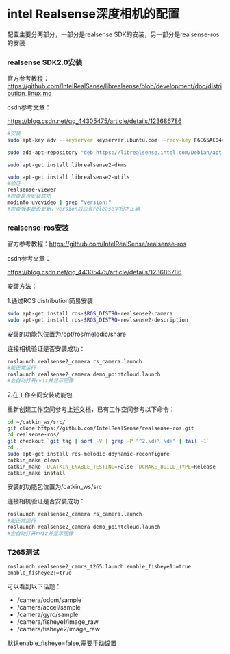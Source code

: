 # intel Realsense深度相机的配置

配置主要分两部分，一部分是realsense SDK的安装，另一部分是realsense-ros的安装

### realsense SDK2.0安装

官方参考教程：https://github.com/IntelRealSense/librealsense/blob/development/doc/distribution_linux.md

csdn参考文章：

https://blog.csdn.net/qq_44305475/article/details/123686786

```bash
#安装
sudo apt-key adv --keyserver keyserver.ubuntu.com --recv-key F6E65AC044F831AC80A06380C8B3A55A6F3EFCDE || sudo apt-key adv --keyserver hkp://keyserver.ubuntu.com:80 --recv-key F6E65AC044F831AC80A06380C8B3A55A6F3EFCDE

sudo add-apt-repository "deb https://librealsense.intel.com/Debian/apt-repo $(lsb_release -cs) main" -u

sudo apt-get install librealsense2-dkms

sudo apt-get install librealsense2-utils
#验证
realsense-viewer
#检查是否安装成功
modinfo uvcvideo | grep "version:"
#检查版本是否更新，version后应有release字段才正确
```

### realsense-ros安装

官方参考教程：https://github.com/IntelRealSense/realsense-ros

csdn参考文章：

https://blog.csdn.net/qq_44305475/article/details/123686786

安装方法：

1.通过ROS distribution简易安装

```bash
sudo apt-get install ros-$ROS_DISTRO-realsense2-camera
sudo apt-get install ros-$ROS_DISTRO-realsense2-description
```

安装的功能包位置为/opt/ros/melodic/share

连接相机验证是否安装成功：

```bash
roslaunch realsense2_camera rs_camera.launch
#能正常运行
roslaunch realsense2_camera demo_pointcloud.launch
#会自动打开rviz并显示图像
```

2.在工作空间安装功能包

重新创建工作空间参考上述文档，已有工作空间参考以下命令：

```bash
cd ~/catkin_ws/src/
git clone https://github.com/IntelRealSense/realsense-ros.git
cd realsense-ros/
git checkout `git tag | sort -V | grep -P "^2.\d+\.\d+" | tail -1`
cd ..
sudo apt-get install ros-melodic-ddynamic-reconfigure
catkin_make clean
catkin_make -DCATKIN_ENABLE_TESTING=False -DCMAKE_BUILD_TYPE=Release
catkin_make install
```

安装的功能包位置为/catkin_ws/src

连接相机验证是否安装成功：

```bash
roslaunch realsense2_camera rs_camera.launch
#能正常运行
roslaunch realsense2_camera demo_pointcloud.launch
#会自动打开rviz并显示图像
```



### T265测试

```
roslaunch realsense2_camrs_t265.launch enable_fisheye1:=true enable_fisheye2:=true 
```

可以看到以下话题：

- /camera/odom/sample
- /camera/accel/sample
- /camera/gyro/sample
- /camera/fisheye1/image_raw
- /camera/fisheye2/image_raw

默认enable_fisheye=false,需要手动设置